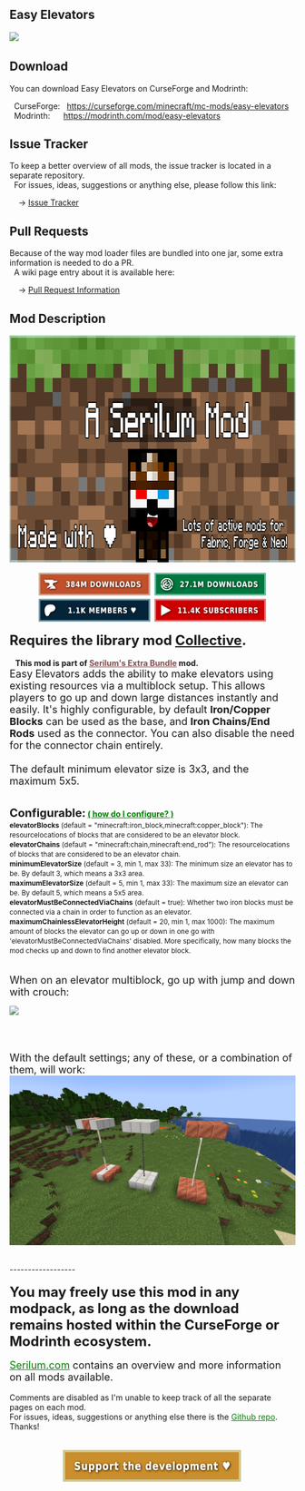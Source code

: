 <h2>Easy Elevators</h2>

<p><a href="https://github.com/Serilum/Easy-Elevators"><img src="https://serilum.com/assets/data/logo/easy-elevators.png"></a></p><h2>Download</h2>

<p>You can download Easy Elevators on CurseForge and Modrinth:</p><p>&nbsp;&nbsp;CurseForge: &nbsp;&nbsp;<a href="https://curseforge.com/minecraft/mc-mods/easy-elevators">https://curseforge.com/minecraft/mc-mods/easy-elevators</a><br>&nbsp;&nbsp;Modrinth: &nbsp;&nbsp;&nbsp;&nbsp;&nbsp;<a href="https://modrinth.com/mod/easy-elevators">https://modrinth.com/mod/easy-elevators</a></p>

<h2>Issue Tracker</h2>

<p>To keep a better overview of all mods, the issue tracker is located in a separate repository.<br>&nbsp;&nbsp;For issues, ideas, suggestions or anything else, please follow this link:</p>

<p>&nbsp;&nbsp;&nbsp;&nbsp;-> <a href="https://serilum.com/url/issue-tracker">Issue Tracker</a></p>

<h2>Pull Requests</h2>

<p>Because of the way mod loader files are bundled into one jar, some extra information is needed to do a PR.<br>&nbsp;&nbsp;A wiki page entry about it is available here:</p>

<p>&nbsp;&nbsp;&nbsp;&nbsp;-> <a href="https://serilum.com/url/pull-requests">Pull Request Information</a></p>

<h2>Mod Description</h2>

<p style="text-align:center"><a href="https://serilum.com/" target="_blank" rel="nofollow"><img src="https://github.com/Serilum/.cdn/raw/main/description/header/header.png" alt="" width="838" height="400"></a></p>
<p style="text-align:center"><a href="https://curseforge.com/members/serilum/projects" target="_blank" rel="nofollow"><img src="https://raw.githubusercontent.com/Serilum/.data-workflow/main/badges/svg/curseforge.svg" width="200"></a> <a href="https://modrinth.com/user/Serilum" target="_blank" rel="nofollow"><img src="https://raw.githubusercontent.com/Serilum/.data-workflow/main/badges/svg/modrinth.svg" width="200"></a> <a href="https://patreon.com/serilum" target="_blank" rel="nofollow"><img src="https://raw.githubusercontent.com/Serilum/.data-workflow/main/badges/svg/patreon.svg" width="200"></a> <a href="https://youtube.com/@serilum" target="_blank" rel="nofollow"><img src="https://raw.githubusercontent.com/Serilum/.data-workflow/main/badges/svg/youtube.svg" width="200"></a></p>
<p><strong><span style="font-size:24px">Requires the library mod&nbsp;<a style="font-size:24px" href="https://curseforge.com/minecraft/mc-mods/collective" target="_blank" rel="nofollow">Collective</a>.</span></strong><br><br><strong>&nbsp;&nbsp;&nbsp;This mod is part of <span style="color:#804d4f"><a style="color:#804d4f" href="https://curseforge.com/minecraft/mc-mods/serilums-extra-bundle" target="_blank" rel="nofollow">Serilum's Extra Bundle</a></span> mod.</strong><br><span style="font-size:18px">Easy Elevators adds the ability to make elevators using existing resources via a multiblock setup. This allows players to go up and down large distances instantly and easily. It's highly configurable, by default <strong>Iron/Copper Blocks</strong> can be used as the base, and <strong>Iron Chains/End Rods</strong> used as the connector. You can also disable the need for the connector chain entirely.<br><br>The default minimum elevator size is 3x3, and the maximum 5x5.<br></span><br><br><strong><span style="font-size:20px">Configurable:</span> <span style="color:#008000;font-size:14px"><a style="color:#008000" href="https://github.com/Serilum/.information/wiki/how-to-configure-mods" target="_blank" rel="nofollow">(&nbsp;how do I configure?&nbsp;)</a></span><br></strong><span style="font-size:12px"><strong>elevatorBlocks</strong>&nbsp;(default = "minecraft:iron_block,minecraft:copper_block"): The resourcelocations of blocks that are considered to be an elevator block.</span><br><span style="font-size:12px"><strong>elevatorChains</strong>&nbsp;(default = "minecraft:chain,minecraft:end_rod"): The resourcelocations of blocks that are considered to be an elevator chain.</span><br><span style="font-size:12px"><strong>minimumElevatorSize</strong>&nbsp;(default = 3, min 1, max 33): The minimum size an elevator has to be. By default 3, which means a 3x3 area.</span><br><span style="font-size:12px"><strong>maximumElevatorSize</strong>&nbsp;(default = 5, min 1, max 33): The maximum size an elevator can be. By default 5, which means a 5x5 area.</span><br><span style="font-size:12px"><strong>elevatorMustBeConnectedViaChains</strong>&nbsp;(default = true): Whether two iron blocks must be connected via a chain in order to function as an elevator.</span><br><span style="font-size:12px"><strong>maximumChainlessElevatorHeight</strong>&nbsp;(default = 20, min 1, max 1000): The maximum amount of blocks the elevator can go up or down in one go with 'elevatorMustBeConnectedViaChains' disabled. More specifically, how many blocks the mod checks up and down to find another elevator block.</span><br><br><br><span style="font-size:18px">When on an elevator multiblock, go up with jump and down with crouch:</span></p>
<div class="spoiler">
<p><picture><img src="https://github.com/Serilum/.cdn/raw/main/projects/easy-elevators/a.gif"></picture></p>
</div>
<p>&nbsp;</p>
<p><br><span style="font-size:18px">With the default settings; any of these, or a combination of them, will work:</span><br><picture><img src="https://github.com/Serilum/.cdn/raw/main/projects/easy-elevators/b.png"></picture></p>
<p><br>------------------<br><br><span style="font-size:24px"><strong>You may freely use this mod in any modpack, as long as the download remains hosted within the CurseForge or Modrinth ecosystem.</strong></span><br><br><span style="font-size:18px"><a style="font-size:18px;color:#008000" href="https://serilum.com/" target="_blank" rel="nofollow">Serilum.com</a> contains an overview and more information on all mods available.</span><br><br><span style="font-size:14px">Comments are disabled as I'm unable to keep track of all the separate pages on each mod.</span><span style="font-size:14px"><br>For issues, ideas, suggestions or anything else there is the&nbsp;<a style="font-size:14px;color:#008000" href="https://github.com/Serilum/.issue-tracker" target="_blank" rel="nofollow">Github repo</a>. Thanks!</span><span style="font-size:6px"><br><br></span></p>
<p style="text-align:center"><a href="https://serilum.com/donate" target="_blank" rel="nofollow"><img src="https://github.com/Serilum/.cdn/raw/main/description/projects/support.svg" alt="" width="320"></a></p>